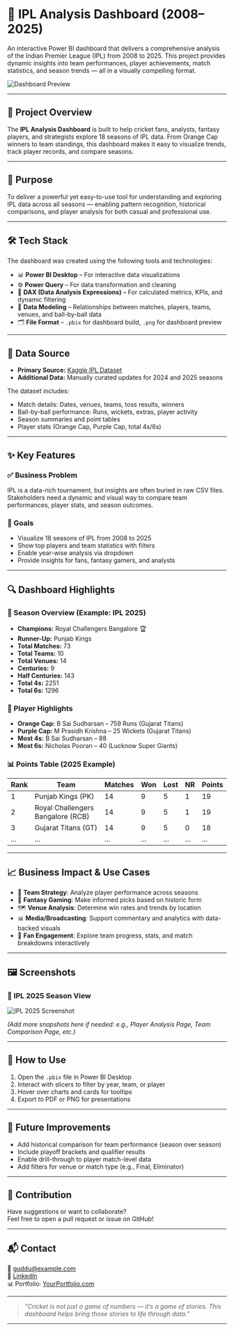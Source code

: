 # 🏏 IPL Analysis Dashboard (2008–2025)

An interactive Power BI dashboard that delivers a comprehensive analysis of the Indian Premier League (IPL) from 2008 to 2025. This project provides dynamic insights into team performances, player achievements, match statistics, and season trends — all in a visually compelling format.

![Dashboard Preview](./images/IPL_Analysis_2008_2025.png)

---

## 📌 Project Overview

The **IPL Analysis Dashboard** is built to help cricket fans, analysts, fantasy players, and strategists explore 18 seasons of IPL data. From Orange Cap winners to team standings, this dashboard makes it easy to visualize trends, track player records, and compare seasons.

---

## 🎯 Purpose

To deliver a powerful yet easy-to-use tool for understanding and exploring IPL data across all seasons — enabling pattern recognition, historical comparisons, and player analysis for both casual and professional use.

---

## 🛠️ Tech Stack

The dashboard was created using the following tools and technologies:

- 📊 **Power BI Desktop** – For interactive data visualizations
- ⚙️ **Power Query** – For data transformation and cleaning
- 🧠 **DAX (Data Analysis Expressions)** – For calculated metrics, KPIs, and dynamic filtering
- 🔗 **Data Modeling** – Relationships between matches, players, teams, venues, and ball-by-ball data
- 🗂️ **File Format** – `.pbix` for dashboard build, `.png` for dashboard preview

---

## 📂 Data Source

- **Primary Source:** [Kaggle IPL Dataset](https://www.kaggle.com/datasets)
- **Additional Data:** Manually curated updates for 2024 and 2025 seasons

The dataset includes:
- Match details: Dates, venues, teams, toss results, winners
- Ball-by-ball performance: Runs, wickets, extras, player activity
- Season summaries and point tables
- Player stats (Orange Cap, Purple Cap, total 4s/6s)

---

## ✨ Key Features

### ✅ Business Problem
IPL is a data-rich tournament, but insights are often buried in raw CSV files. Stakeholders need a dynamic and visual way to compare team performances, player stats, and season outcomes.

### 🎯 Goals
- Visualize 18 seasons of IPL from 2008 to 2025
- Show top players and team statistics with filters
- Enable year-wise analysis via dropdown
- Provide insights for fans, fantasy gamers, and analysts

---

## 🔍 Dashboard Highlights

### 📌 Season Overview (Example: IPL 2025)

- **Champions:** Royal Challengers Bangalore 🏆  
- **Runner-Up:** Punjab Kings  
- **Total Matches:** 73  
- **Total Teams:** 10  
- **Total Venues:** 14  
- **Centuries:** 9  
- **Half Centuries:** 143  
- **Total 4s:** 2251  
- **Total 6s:** 1296  

### 🧢 Player Highlights

- **Orange Cap:** B Sai Sudharsan – 759 Runs (Gujarat Titans)  
- **Purple Cap:** M Prasidh Krishna – 25 Wickets (Gujarat Titans)  
- **Most 4s:** B Sai Sudharsan – 88  
- **Most 6s:** Nicholas Pooran – 40 (Lucknow Super Giants)

### 📊 Points Table (2025 Example)

| Rank | Team | Matches | Won | Lost | NR | Points |
|------|------|---------|-----|------|----|--------|
| 1 | Punjab Kings (PK) | 14 | 9 | 5 | 1 | 19 |
| 2 | Royal Challengers Bangalore (RCB) | 14 | 9 | 5 | 1 | 19 |
| 3 | Gujarat Titans (GT) | 14 | 9 | 5 | 0 | 18 |
| ... | ... | ... | ... | ... | ... | ... |

---

## 📈 Business Impact & Use Cases

- 🎯 **Team Strategy**: Analyze player performance across seasons  
- 🧠 **Fantasy Gaming**: Make informed picks based on historic form  
- 🗺️ **Venue Analysis**: Determine win rates and trends by location  
- 📊 **Media/Broadcasting**: Support commentary and analytics with data-backed visuals  
- 🧳 **Fan Engagement**: Explore team progress, stats, and match breakdowns interactively  

---

## 🖼️ Screenshots

### 🔹 IPL 2025 Season View

![IPL 2025 Screenshot]([./images/IPL_Analysis_2025.png](https://github.com/GUDDU430/IPL-Analysis-2008-2025-/blob/main/IPL_Analysis_2008_2025_v1_pages-to-jpg-0001.jpg))

*(Add more snapshots here if needed: e.g., Player Analysis Page, Team Comparison Page, etc.)*

---

## 🚀 How to Use

1. Open the `.pbix` file in Power BI Desktop
2. Interact with slicers to filter by year, team, or player
3. Hover over charts and cards for tooltips
4. Export to PDF or PNG for presentations

---

## 📌 Future Improvements

- Add historical comparison for team performance (season over season)
- Include playoff brackets and qualifier results
- Enable drill-through to player match-level data
- Add filters for venue or match type (e.g., Final, Eliminator)

---

## 🤝 Contribution

Have suggestions or want to collaborate?  
Feel free to open a pull request or issue on GitHub!

---

## 📬 Contact

📧 guddu@example.com  
📱 [LinkedIn](https://www.linkedin.com/in/your-profile)  
📊 Portfolio: [YourPortfolio.com](https://yourportfolio.com)

---

> _“Cricket is not just a game of numbers — it’s a game of stories. This dashboard helps bring those stories to life through data.”_

---

